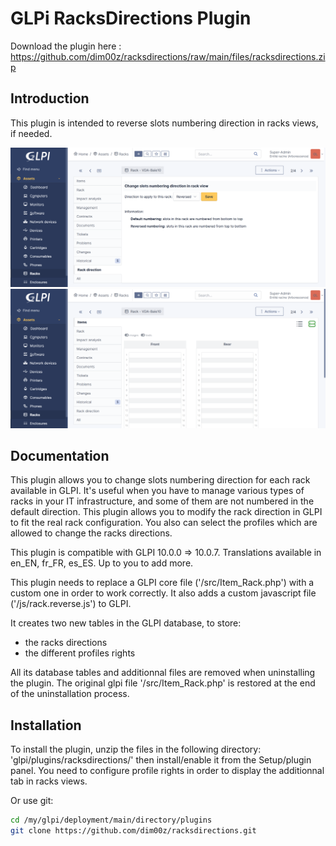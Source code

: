 # GLPi RacksDirections Plugin

Download the plugin here : https://github.com/dim00z/racksdirections/raw/main/files/racksdirections.zip

## Introduction

This plugin is intended to reverse slots numbering direction in racks views, if needed.

![Screenshot](./docs/RacksDirections_tab.png)
![Screenshot](./docs/RacksDirections_reversed_rack_view.png)

## Documentation

This plugin allows you to change slots numbering direction for each rack available in GLPI.
It's useful when you have to manage various types of racks in your IT infrastructure, and some of them are not numbered in the default direction.
This plugin allows you to modify the rack direction in GLPI to fit the real rack configuration.
You also can select the profiles which are allowed to change the racks directions.

This plugin is compatible with GLPI 10.0.0 => 10.0.7. Translations available in en_EN, fr_FR, es_ES. Up to you to add more.

This plugin needs to replace a GLPI core file ('/src/Item_Rack.php') with a custom one in order to work correctly.
It also adds a custom javascript file ('/js/rack.reverse.js') to GLPI.

It creates two new tables in the GLPI database, to store:
- the racks directions
- the different profiles rights

All its database tables and additionnal files are removed when uninstalling the plugin.
The original glpi file '/src/Item_Rack.php' is restored at the end of the uninstallation process.

## Installation

To install the plugin, unzip the files in the following directory:
'glpi/plugins/racksdirections/'
then install/enable it from the Setup/plugin panel. You need to configure profile rights in order to display the additionnal tab in racks views.

Or use git:

```sh
cd /my/glpi/deployment/main/directory/plugins
git clone https://github.com/dim00z/racksdirections.git
```
